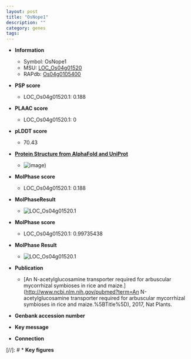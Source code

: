 ```yaml
---
layout: post
title: "OsNope1"
description: ""
category: genes
tags: 
---
```


* **Information**  
    + Symbol: OsNope1  
    + MSU: [LOC_Os04g01520](http://rice.plantbiology.msu.edu/cgi-bin/ORF_infopage.cgi?orf=LOC_Os04g01520)  
    + RAPdb: [Os04g0105400](http://rapdb.dna.affrc.go.jp/viewer/gbrowse_details/irgsp1?name=Os04g0105400)  

* **PSP score**  
    + LOC_Os04g01520.1: 0.188 

* **PLAAC score**  
    + LOC_Os04g01520.1: 0 

* **pLDDT score**
    + 70.43

* **[Protein Structure from AlphaFold and UniProt](https://www.uniprot.org/uniprotkb/A0A0P0W5Y3/entry#structure)**
    + ![image](https://ricepsp.github.io/images/A/AF-A0A0P0W5Y3-F1.png))

* **MolPhase score**
    + LOC_Os04g01520.1: 0.188

* **MolPhaseResult**
    + ![LOC_Os04g01520.1](https://ricepsp.github.io/pictures/LOC_Os04g/LOC_Os04g01520.1.png)

* **MolPhase score**
    + LOC_Os04g01520.1: 0.99735438

* **MolPhase Result**
    + ![LOC_Os04g01520.1](https://304243504.github.io/Pictures/LOC_Os04g/LOC_Os04g01520.1.png)

* **Publication**  
    + [An N-acetylglucosamine transporter required for arbuscular mycorrhizal symbioses in rice and maize.](http://www.ncbi.nlm.nih.gov/pubmed?term=An N-acetylglucosamine transporter required for arbuscular mycorrhizal symbioses in rice and maize.%5BTitle%5D), 2017, Nat Plants.

* **Genbank accession number**  

* **Key message**  

* **Connection**  

[//]: # * **Key figures**  


